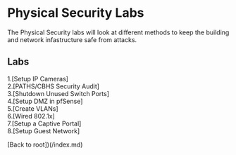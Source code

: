 <h1>Physical Security Labs</h1>
The Physical Security labs will look at different methods to keep the building and network infastructure safe from attacks.

<h2>Labs</h2>
1.[Setup IP Cameras]<br>
2.[PATHS/CBHS Security Audit]<br>
3.[Shutdown Unused Switch Ports]<br>
4.[Setup DMZ in pfSense]<br>
5.[Create VLANs]<br>
6.[Wired 802.1x]<br>
7.[Setup a Captive Portal]<br>
8.[Setup Guest Network]<br>




[Back to root])(/index.md)
